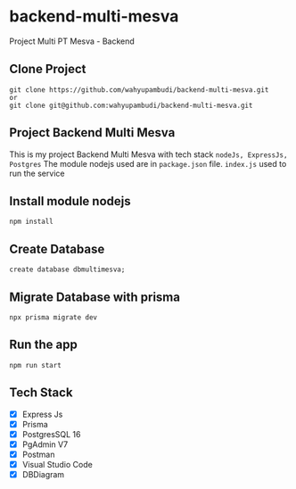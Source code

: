 # backend-multi-mesva
Project Multi PT Mesva - Backend

## Clone Project

    git clone https://github.com/wahyupambudi/backend-multi-mesva.git
    or
    git clone git@github.com:wahyupambudi/backend-multi-mesva.git

## Project Backend Multi Mesva

This is my project Backend Multi Mesva with tech stack `nodeJs, ExpressJs, Postgres`
The module nodejs used are in `package.json` file.
`index.js` used to run the service

## Install module nodejs

    npm install

## Create Database

    create database dbmultimesva;

## Migrate Database with prisma

    npx prisma migrate dev

## Run the app

    npm run start

## Tech Stack
- [x] Express Js
- [x] Prisma
- [x] PostgresSQL 16
- [x] PgAdmin V7
- [x] Postman
- [x] Visual Studio Code
- [x] DBDiagram
